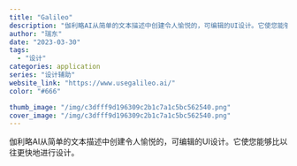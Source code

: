 ```yaml
---
title: "Galileo"
description: "伽利略AI从简单的文本描述中创建令人愉悦的，可编辑的UI设计。它使您能够比以往更快地进行设计。"
author: "瑞东"
date: "2023-03-30"
tags:
  - "设计"
categories: application
series: "设计辅助"
website_link: "https://www.usegalileo.ai/"
color: "#666"

thumb_image: "/img/c3dfff9d196309c2b1c7a1c5bc562540.png"
cover_image: "/img/c3dfff9d196309c2b1c7a1c5bc562540.png"
---
```


伽利略AI从简单的文本描述中创建令人愉悦的，可编辑的UI设计。它使您能够比以往更快地进行设计。